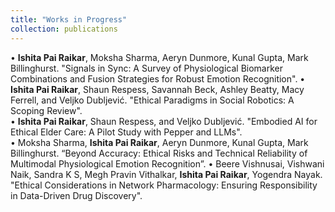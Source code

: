```yaml
---
title: "Works in Progress"
collection: publications
---
```


•	**Ishita Pai Raikar**, Moksha Sharma, Aeryn Dunmore, Kunal Gupta, Mark Billinghurst. "Signals in Sync: A Survey of Physiological Biomarker Combinations and Fusion Strategies for Robust Emotion Recognition". 
• **Ishita Pai Raikar**, Shaun Respess, Savannah Beck, Ashley Beatty, Macy Ferrell, and Veljko Dubljević. "Ethical Paradigms in Social Robotics: A Scoping Review".  
• **Ishita Pai Raikar**, Shaun Respess, and Veljko Dubljević. "Embodied AI for Ethical Elder Care: A Pilot Study with Pepper and LLMs".  
• Moksha Sharma, **Ishita Pai Raikar**, Aeryn Dunmore, Kunal Gupta, Mark Billinghurst. “Beyond Accuracy: Ethical Risks and Technical Reliability of Multimodal Physiological Emotion Recognition”. 
• Beere Vishnusai, Vishwani Naik, Sandra K S, Megh Pravin Vithalkar, **Ishita Pai Raikar**, Yogendra Nayak. "Ethical Considerations in Network Pharmacology: Ensuring Responsibility in Data-Driven Drug Discovery". 
